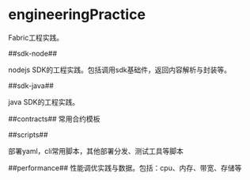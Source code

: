 # engineeringPractice
Fabric工程实践。

##sdk-node##

nodejs SDK的工程实践。包括调用sdk基础件，返回内容解析与封装等。


##sdk-java##

java SDK的工程实践。


##contracts##
常用合约模板



##scripts##

部署yaml，cli常用脚本，其他部署分发、测试工具等脚本


##performance##
性能调优实践与数据。包括：cpu、内存、带宽、存储等

